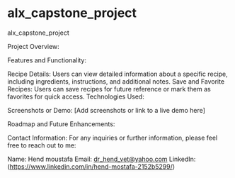 # alx_capstone_project
alx_capstone_project

Project Overview:


Features and Functionality:

Recipe Details: Users can view detailed information about a specific recipe, including ingredients, instructions, and additional notes.
Save and Favorite Recipes: Users can save recipes for future reference or mark them as favorites for quick access.
Technologies Used:

Screenshots or Demo:
[Add screenshots or link to a live demo here]

Roadmap and Future Enhancements:

Contact Information:
For any inquiries or further information, please feel free to reach out to me:

Name: Hend moustafa
Email: dr_hend_vet@yahoo.com
LinkedIn:(https://www.linkedin.com/in/hend-mostafa-2152b5299/)